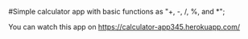 #Simple calculator app with basic functions as "+, -, /, %, and *";

You can watch this app on https://calculator-app345.herokuapp.com/
